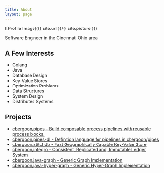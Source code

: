```yaml
---
title: About
layout: page
---
```

![Profile Image]({{ site.url }}/{{ site.picture }})

<p>Software Engineer in the Cincinnati Ohio area.</p>

<h2>A Few Interests</h2>
<ul class="skill-list">
	<li>Golang</li>
	<li>Java</li>
	<li>Database Design</li>
	<li>Key-Value Stores</li>
	<li>Optimization Problems</li>
	<li>Data Structures</li>
	<li>System Design</li>
	<li>Distributed Systems</li>
</ul>

<h2>Projects</h2>
<ul>
	<li><a href="#">cbergoon/pipes - Build composable process pipelines with reusable process blocks.</a></li>
	<li><a href="#">cbergoon/pipes-dl - Definition language for pipelines in cbergoon/pipes</a></li>
	<li><a href="#">cbergoon/stitchdb - Fast Geographically Capable Key-Value Store</a></li>
	<li><a href="#">cbergoon/integro - Consistent, Replicated and, Immutable Ledger System</a></li>
	<li><a href="#">cbergoon/java-graph - Generic Graph Implementation</a></li>
	<li><a href="#">cbergoon/java-hyper-graph - Generic Hyper-Graph Implementation</a></li>
</ul>
